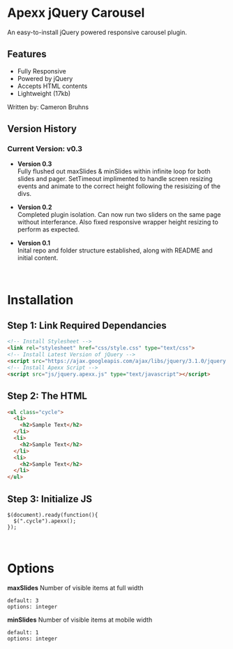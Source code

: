 <h1>Apexx jQuery Carousel</h1>
<p>An easy-to-install jQuery powered responsive carousel plugin.</p>
<h2>Features</h2>
<ul>
  <li>Fully Responsive</li>
  <li>Powered by jQuery</li>
  <li>Accepts HTML contents</li>
  <li>Lightweight (17kb)</li>
</ul>
<p>Written by: Cameron Bruhns</p>
<h2>Version History</h2>
<h3>Current Version: <b>v0.3</b></h3>
<ul>
<li>
    <p><b>Version 0.3</b><br />Fully flushed out maxSlides & minSlides within infinite loop for both slides and pager. SetTimeout implimented to handle screen resizing events and animate to the correct height following the resisizing of the divs.</p>
  </li>
<li>
    <p><b>Version 0.2</b><br />Completed plugin isolation. Can now run two sliders on the same page without interferance. Also fixed responsive wrapper height resizing to perform as expected.</p>
  </li>
  <li>
    <p><b>Version 0.1</b><br />Inital repo and folder structure established, along with README and initial content.</p>
  </li>
</ul>
<br>
<h1>Installation</h1>
<h2>Step 1: Link Required Dependancies</h2>

```html
<!-- Install Stylesheet -->
<link rel="stylesheet" href="css/style.css" type="text/css">
<!-- Install Latest Version of jQuery -->
<script src="https://ajax.googleapis.com/ajax/libs/jquery/3.1.0/jquery.min.js"></script>
<!-- Install Apexx Script -->
<script src="js/jquery.apexx.js" type="text/javascript"></script>
```

<h2>Step 2: The HTML</h2>

```html
<ul class="cycle">
  <li>
    <h2>Sample Text</h2>
  </li>
  <li>
    <h2>Sample Text</h2>
  </li>
  <li>
    <h2>Sample Text</h2>
  </li>
</ul>
```

<h2>Step 3: Initialize JS</h2>

```
$(document).ready(function(){
  $(".cycle").apexx();
});
```

<br>
<h1>Options</h1>

**maxSlides**
Number of visible items at full width
```
default: 3
options: integer
```
**minSlides**
Number of visible items at mobile width
```
default: 1
options: integer
```

